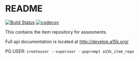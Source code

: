 # README

[![Build Status](https://travis-ci.org/a15k/mothership.svg?branch=master)](https://travis-ci.org/a15k/mothership)
[![codecov](https://codecov.io/gh/a15k/mothership/branch/master/graph/badge.svg)](https://codecov.io/gh/a15k/mothership)

This contains the item repository for assesments.

Full api documentation is located at http://develop.a15k.org/

PG USER:
`createuser --superuser --pwprompt a15k_item_repo`
